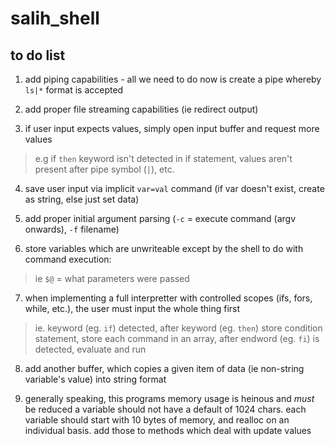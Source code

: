 # salih_shell
## to do list

1. add piping capabilities - all we need to do now is create a pipe whereby `ls|*` format is accepted

2. add proper file streaming capabilities (ie redirect output)

3. if user input expects values, simply open input buffer and request more values
> e.g if `then` keyword isn't detected in if statement, values aren't present after pipe symbol (`|`), etc.

4. save user input via implicit `var=val` command (if var doesn't exist, create as string, else just set data)

5. add proper initial argument parsing (`-c` = execute command (argv onwards), `-f` filename)

6. store variables which are unwriteable except by the shell to do with command execution:
> ie `$@` = what parameters were passed

7. when implementing a full interpretter with controlled scopes (ifs, fors, while, etc.), the user must input the whole thing first
> ie. keyword (eg. `if`) detected, after keyword (eg. `then`) store condition statement, store each command in an array, after endword (eg. `fi`) is detected, evaluate and run

8. add another buffer, which copies a given item of data (ie non-string variable's value) into string format

9. generally speaking, this programs memory usage is heinous and *must* be reduced
a variable should not have a default of 1024 chars. each variable should start with 10 bytes of memory, and realloc on an individual basis. add those to methods which deal with update values
